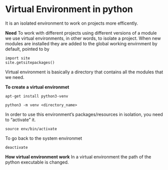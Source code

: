 # Virtual Environment in python

It is an isolated environment to work on projects more efficently.

**Need**
To work with different projects using different versions of a module we use virtual environments, in other words, to isolate a project. When new modules are installed they are added to the global working envirnment by default, pointed to by 
```
import site
site.getsitepackages()
```
Virtual environment is basically a directory that contains all the modules that we need.

**To create a virtual environmet**
```
apt-get install python3-venv 

python3 -m venv <directory_name>
```
In order to use this environment’s packages/resources in isolation, you need to “activate” it.
```
source env/bin/activate
```
To go back to the system environmet
```
deactivate
```
**How virtual environment work**
In a virtual environment the path of the python executable is changed. 
